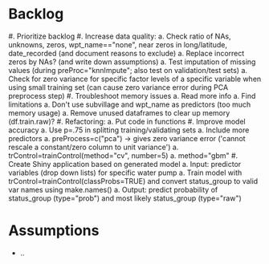 # Backlog

#. Prioritize backlog
#. Increase data quality:
    a. Check ratio of NAs, unknowns, zeros, wpt_name=="none", near zeros in long/latitude, date_recorded (and document reasons to exclude)
    a. Replace incorrect zeros by NAs? (and write down assumptions)
    a. Test imputation of missing values (during preProc="knnImpute"; also test on validation/test sets)
    a. Check for zero variance for specific factor levels of a specific variable when using small training set (can cause zero variance error during PCA preprocess step)
#. Troubleshoot memory issues
    a. Read more info
    a. Find limitations
    a. Don't use subvillage and wpt_name as predictors (too much memory usage)
    a. Remove unused dataframes to clear up memory (df.train.raw)?
#. Refactoring:
    a. Put code in functions
#. Improve model accuracy
    a. Use p=.75 in splitting training/validating sets
    a. Include more predictors
    a. preProcess=c("pca") -> gives zero variance error ('cannot rescale a constant/zero column to unit variance')
    a. trControl=trainControl(method="cv", number=5)
    a. method="gbm"
#. Create Shiny application based on generated model
    a. Input: predictor variables (drop down lists) for specific water pump
    a. Train model with trControl=trainControl(classProbs=TRUE) and convert status_group to valid var names using make.names()
    a. Output: predict probability of status_group (type="prob") and most likely status_group (type="raw")



# Assumptions

* ..